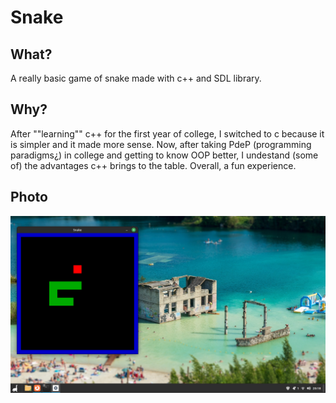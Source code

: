 # Snake
## What?
A really basic game of snake made with c++ and SDL library.

## Why?
After ""learning"" c++ for the first year of college, I switched to c because it is simpler and it made more sense. Now, after taking PdeP (programming paradigms¿) in college and getting to know OOP better, I undestand (some of) the advantages c++ brings to the table. Overall, a fun experience.

## Photo
![thisIsAPhotoYouCannotSee](readme.png)

